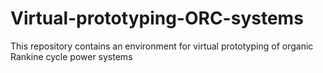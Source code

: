 Virtual-prototyping-ORC-systems
===============================

This repository contains an environment for virtual prototyping of organic Rankine cycle power systems 
